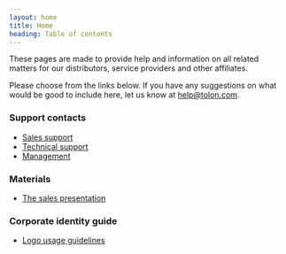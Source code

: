 ```yaml
---
layout: home
title: Home
heading: Table of contents
---
```


These pages are made to provide help and information on all related matters for
our distributors, service providers and other affiliates.

Please choose from the links below. If you have any suggestions on what would be
good to include here, let us know at [help@tolon.com](mailto:help@tolon.com).

### Support contacts

- [Sales support](contacts/sales)
- [Technical support](contacts/tech)
- [Management](contacts/management)

### Materials

- [The sales presentation](http://sunum.tolon.com)

### Corporate identity guide

- [Logo usage guidelines](identity/logo)
